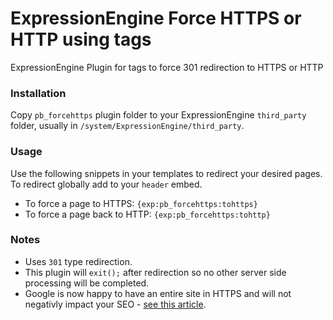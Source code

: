 ExpressionEngine Force HTTPS or HTTP using tags
===========================

ExpressionEngine Plugin for tags to force 301 redirection to HTTPS or HTTP


### Installation
Copy `pb_forcehttps` plugin folder to your ExpressionEngine `third_party` folder, usually in `/system/ExpressionEngine/third_party`.

### Usage
Use the following snippets in your templates to redirect your desired pages. To redirect globally add to your `header` embed.

- To force a page to HTTPS: `{exp:pb_forcehttps:tohttps}`
- To force a page back to HTTP: `{exp:pb_forcehttps:tohttp}`

### Notes
- Uses `301` type redirection.
- This plugin will `exit();` after redirection so no other server side processing will be completed.
- Google is now happy to have an entire site in HTTPS and will not negativly impact your SEO - [see this article](http://searchengineland.com/google-want-to-switch-to-https-go-ahead-140068).
